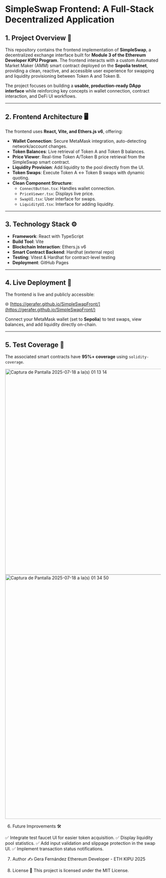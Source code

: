 # SimpleSwap Frontend: A Full-Stack Decentralized Application

## 1. Project Overview 📜

This repository contains the frontend implementation of **SimpleSwap**, a decentralized exchange interface built for **Module 3 of the Ethereum Developer KIPU Program**. The frontend interacts with a custom Automated Market Maker (AMM) smart contract deployed on the **Sepolia testnet**, providing a clean, reactive, and accessible user experience for swapping and liquidity provisioning between Token A and Token B.

The project focuses on building a **usable, production-ready DApp interface** while reinforcing key concepts in wallet connection, contract interaction, and DeFi UI workflows.

---

## 2. Frontend Architecture 🖥️

The frontend uses **React, Vite, and Ethers.js v6**, offering:

- **Wallet Connection**: Secure MetaMask integration, auto-detecting network/account changes.
- **Token Balances**: Live retrieval of Token A and Token B balances.
- **Price Viewer**: Real-time Token A/Token B price retrieval from the SimpleSwap smart contract.
- **Liquidity Provision**: Add liquidity to the pool directly from the UI.
- **Token Swaps**: Execute Token A ↔️ Token B swaps with dynamic quoting.
- **Clean Component Structure**:
  - `ConnectButton.tsx`: Handles wallet connection.
  - `PriceViewer.tsx`: Displays live price.
  - `SwapUI.tsx`: User interface for swaps.
  - `LiquidityUI.tsx`: Interface for adding liquidity.

---

## 3. Technology Stack ⚙️

- **Framework**: React with TypeScript
- **Build Tool**: Vite
- **Blockchain Interaction**: Ethers.js v6
- **Smart Contract Backend**: Hardhat (external repo)
- **Testing**: Vitest & Hardhat for contract-level testing
- **Deployment**: GitHub Pages

---

## 4. Live Deployment 🚀

The frontend is live and publicly accessible:

🌐 [https://gerafer.github.io/SimpleSwapFront/](https://gerafer.github.io/SimpleSwapFront/)

Connect your MetaMask wallet (set to **Sepolia**) to test swaps, view balances, and add liquidity directly on-chain.

---

## 5. Test Coverage 🧪

The associated smart contracts have **95%+ coverage** using `solidity-coverage`.

<img width="719" height="665" alt="Captura de Pantalla 2025-07-18 a la(s) 01 13 14" src="https://github.com/user-attachments/assets/29229dac-035d-4733-9a10-38cce07c483a" />

<img width="835" height="790" alt="Captura de Pantalla 2025-07-18 a la(s) 01 34 50" src="https://github.com/user-attachments/assets/103779e2-c5a0-45e7-90e2-6c0215c3d93d" />


6. Future Improvements 🛠️

✅ Integrate test faucet UI for easier token acquisition.
✅ Display liquidity pool statistics.
✅ Add input validation and slippage protection in the swap UI.
✅ Implement transaction status notifications.

7. Author ✍️
Gera Fernández
Ethereum Developer - ETH KIPU  2025

8. License 📄
This project is licensed under the MIT License.



